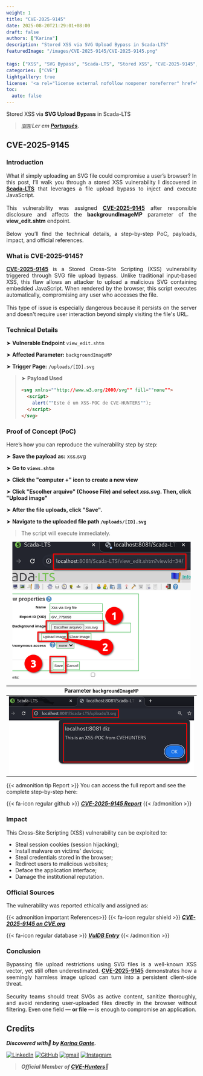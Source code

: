 ```yaml
---
weight: 1
title: "CVE-2025-9145"
date: 2025-08-20T21:29:01+08:00
draft: false
authors: ["Karina"]
description: "Stored XSS via SVG Upload Bypass in Scada-LTS"
featuredImage: "/images/CVE-2025-9145/CVE-2025-9145.png"

tags: ["XSS", "SVG Bypass", "Scada-LTS", "Stored XSS", "CVE-2025-9145", "Cybersecurity"]
categories: ["CVE"]
lightgallery: true
license: '<a rel="license external nofollow noopener noreferrer" href="https://creativecommons.org/licenses/by-nc/4.0/" target="_blank">CC BY-NC 4.0</a>'
toc:
  auto: false
---
```


Stored XSS via **SVG Upload Bypass** in Scada-LTS

<!--more-->

> ***🇧🇷 Ler em [Português](http://karinagante.github.io/pt-br/cve-2025-9145).***

## CVE-2025-9145

### Introduction

<p align="justify">What if simply uploading an SVG file could compromise a user’s browser? In this post, I’ll walk you through a stored XSS vulnerability I discovered in <b><a href="https://github.com/SCADA-LTS/Scada-LTS" target=_blank>Scada-LTS</a></b> that leverages a file upload bypass to inject and execute JavaScript.</br></br>This vulnerability was assigned <b><a href="https://www.cve.org/CVERecord?id=CVE-2025-9145" target=_blank>CVE-2025-9145</a></b> after responsible disclosure and affects the <b>backgroundImageMP</b> parameter of the <b>view_edit.shtm</b> endpoint.</br></br>Below you’ll find the technical details, a step-by-step PoC, payloads, impact, and official references.</p>

### What is CVE-2025-9145?

<p align="justify"><b><a href="https://www.cve.org/CVERecord?id=CVE-2025-9145" target=_blank>CVE-2025-9145</a></b> is a Stored Cross-Site Scripting (XSS) vulnerability triggered through SVG file upload bypass. Unlike traditional input-based XSS, this flaw allows an attacker to upload a malicious SVG containing embedded JavaScript. When rendered by the browser, this script executes automatically, compromising any user who accesses the file.</br></br>This type of issue is especially dangerous because it persists on the server and doesn't require user interaction beyond simply visiting the file's URL.</p>

### Technical Details

➤ **Vulnerable Endpoint** `view_edit.shtm`

➤ **Affected Parameter:** `backgroundImageMP`

➤ **Trigger Page:** `/uploads/[ID].svg`

> ➤ **Payload Used** 
> ```html
><svg xmlns=""http://www.w3.org/2000/svg"" fill=""none"">
>   <script>
>     alert(""Este é um XSS-POC de CVE-HUNTERS"");
>   </script>
></svg>
>```

### Proof of Concept (PoC)

Here’s how you can reproduce the vulnerability step by step:

➤ **Save the payload as:** xss.svg

➤ **Go to `views.shtm`**

➤ **Click the "computer +" icon to create a new view**

➤ **Click "Escolher arquivo" (Choose File) and select *xss.svg*. Then, click "Upload image"**

➤ **After the file uploads, click "Save".**

➤ **Navigate to the uploaded file path `/uploads/[ID].svg`**

> <p align="justify">The script will execute immediately.</p>

<p align="center">
<img src="/images/CVE-2025-9145/PoC1.png">
</p>

|   Parameter `backgroundImageMP`         |
|:------------:|
| ![](/images/CVE-2025-9145/PoC2.png)    | 

{{< admonition tip Report >}} 
You can access the full report and see the complete step-by-step here:

{{< fa-icon regular github >}} 
***[CVE-2025-9145 Report](https://github.com/KarinaGante/KG-Sec/blob/main/CVEs/Scada-LTS/CVE-2025-9145.md)***
{{< /admonition >}}

### Impact

This Cross-Site Scripting (XSS) vulnerability can be exploited to:

- Steal session cookies (session hijacking);
- Install malware on victims' devices;
- Steal credentials stored in the browser;
- Redirect users to malicious websites;
- Deface the application interface;
- Damage the institutional reputation.

### Official Sources

The vulnerability was reported ethically and assigned as:

{{< admonition important References>}} 
{{< fa-icon regular shield >}} 
***[CVE-2025-9145 on CVE.org](https://www.cve.org/CVERecord?id=CVE-2025-9145)***

{{< fa-icon regular database >}} 
***[VulDB Entry](https://vuldb.com/?id.320523)***
{{< /admonition >}}

### Conclusion

<p align="justify">Bypassing file upload restrictions using SVG files is a well-known XSS vector, yet still often underestimated. <b><a href="https://www.cve.org/CVERecord?id=CVE-2025-9145" target=_blank>CVE-2025-9145</a></b> demonstrates how a seemingly harmless image upload can turn into a persistent client-side threat.</br></br>Security teams should treat SVGs as active content, sanitize thoroughly, and avoid rendering user-uploaded files directly in the browser without filtering. Even one field — <b>or file</b> — is enough to compromise an application.</p>

## Credits

***Discovered with💜 by [Karina Gante](https://karinagante.github.io/).***  

[![LinkedIn](https://skillicons.dev/icons?i=linkedin&theme=dark)](https://www.linkedin.com/in/karina-gante/)
[![GitHub](https://skillicons.dev/icons?i=github&theme=dark)](https://www.github.com/KarinaGante/)
[![gmail](https://skillicons.dev/icons?i=gmail&theme=dark)](mailto:karina.gante1@gmail.com)
[![Instagram](https://skillicons.dev/icons?i=instagram&theme=dark)](https://www.instagram.com/karinovisk02/)

> ***Official Member of [CVE-Hunters](https://www.cvehunters.com/)🏹***